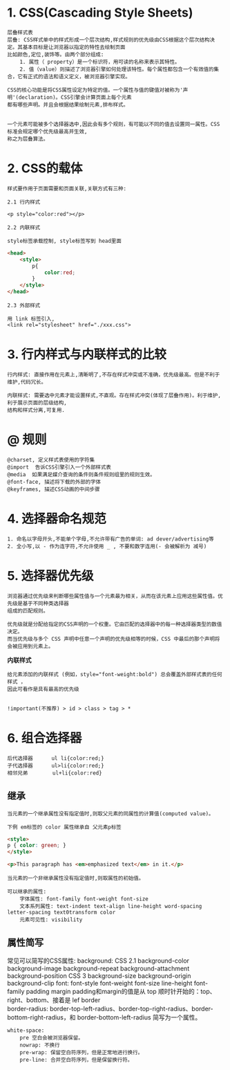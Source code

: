 
# 1. CSS(Cascading Style Sheets)

    层叠样式表
    层叠: CSS样式单中的样式形成一个层次结构,样式规则的优先级由CSS根据这个层次结构决定。其基本目标是让浏览器以指定的特性去绘制页面
    比如颜色,定位,装饰等。由两个部分组成:
        1. 属性（ property）是一个标识符，用可读的名称来表示其特性。
        2. 值（value）则描述了浏览器引擎如何处理该特性。每个属性都包含一个有效值的集合，它有正式的语法和语义定义，被浏览器引擎实现。 
    
    CSS的核心功能是将CSS属性设定为特定的值。一个属性与值的键值对被称为'声明'(declaration)。CSS引擎会计算页面上每个元素
    都有哪些声明。并且会根据结果绘制元素,排布样式。
    
    
    一个元素可能被多个选择器选中,因此会有多个规则，有可能以不同的值去设置同一属性。CSS标准会规定哪个优先级最高并生效,
    称之为层叠算法。
    
# 2. CSS的载体

    样式要作用于页面需要和页面关联,关联方式有三种:

    2.1 行内样式

    <p style="color:red"></p>

    2.2 内联样式

    style标签承载控制, style标签写到 head里面
```html
<head>
    <style>
        p{
            color:red;
        }
    </style>
</head>
```

    2.3 外部样式

    用 link 标签引入,
    <link rel="stylesheet" href="./xxx.css">

# 3. 行内样式与内联样式的比较

    行内样式: 直接作用在元素上,清晰明了,不存在样式冲突或不准确，优先级最高。但是不利于维护,代码冗长。    

    内联样式: 需要选中元素才能设置样式,不直观。存在样式冲突(体现了层叠作用)。利于维护,利于展示页面的层级结构,
    结构和样式分离,可复用.

# @ 规则

    @charset, 定义样式表使用的字符集
    @import  告诉CSS引擎引入一个外部样式表
    @media  如果满足媒介查询的条件则条件规则组里的规则生效。
    @font-face, 描述将下载的外部的字体
    @keyframes, 描述CSS动画的中间步骤

# 4. 选择器命名规范

    1. 命名以字母开头,不能单个字母,不允许带有广告的单词: ad dever/advertising等
    2. 全小写,以 - 作为连字符,不允许使用 _ , 不要和数字连用(- 会被解析为 减号)

# 5. 选择器优先级
    
    浏览器通过优先级来判断哪些属性值与一个元素最为相关，从而在该元素上应用这些属性值。优先级是基于不同种类选择器
    组成的匹配规则。
    
    优先级就是分配给指定的CSS声明的一个权重。它由匹配的选择器中的每一种选择器类型的数值决定。
    而当优先级与多个 CSS 声明中任意一个声明的优先级相等的时候，CSS 中最后的那个声明将会被应用到元素上。
    
   **内联样式**
    
    给元素添加的内联样式 (例如，style="font-weight:bold") 总会覆盖外部样式表的任何样式 ，
    因此可看作是具有最高的优先级
    
    
    !important(不推荐) > id > class > tag > *

# 6. 组合选择器

    后代选择器      ul li{color:red;}
    子代选择器      ul>li{color:red;}
    相邻兄弟        ul+li{color:red}

## 继承

    当元素的一个继承属性没有指定值时,则取父元素的同属性的计算值(computed value)。
    
    下例 em标签的 color 属性继承自 父元素p标签
```html
<style>
p { color: green; }
</style>

<p>This paragraph has <em>emphasized text</em> in it.</p>
```
    
    当元素的一个非继承属性没有指定值时,则取属性的初始值。
    
    可以继承的属性:
        字体属性: font-family font-weight font-size 
        文本系列属性: text-indent text-align line-height word-spacing letter-spacing text0transform color
        元素可见性: visibility
    
## 属性简写

   常见可以简写的CSS属性:
		background:
		CSS 2.1 
				background-color background-image background-repeat background-attachment background-position
		CSS 3
				background-size background-origin background-clip
		font:
				font-style font-weight font-size line-height font-family
		padding
		margin
				padding和margin的值是从 top 顺时针开始的：top、right、bottom、接着是 lef
		border   
		border-radius:
				 border-top-left-radius、border-top-right-radius、border-bottom-right-radius，和 border-bottom-left-radius 简写为一个属性。
					
					
	white-space:
		pre	空白会被浏览器保留。
		nowrap: 不换行
		pre-wrap: 保留空白符序列，但是正常地进行换行。
		pre-line: 合并空白符序列，但是保留换行符。
        
    
    
    
    
    
    
    
    
    
    
      
